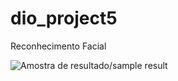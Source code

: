 # dio_project5
Reconhecimento Facial

![Amostra de resultado/sample result](https://drive.google.com/uc?id=1guS8_GhB0K1KXm8xon0nnFhLBuYOJSUL)



